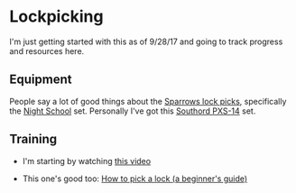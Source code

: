 # Lockpicking
I'm just getting started with this as of 9/28/17 and going to track progress and resources here.

## Equipment
People say a lot of good things about the [Sparrows lock picks](http://www.sparrowslockpicks.com/), specifically the [Night School](http://www.sparrowslockpicks.com/product_p/nightschooltux.htm) set.  Personally I've got this [Southord PXS-14](https://www.southord.com/Lock-Pick-Tools/Lock-Pick-Set-14-Piece-PXS-14.html) set.

## Training
* I'm starting by watching [this video](https://www.youtube.com/watch?v=cjuT_63Ioig)

* This one's good too: [How to pick a lock (a beginner's guide)](https://art-of-lockpicking.com/how-to-pick-a-lock-guide/) 